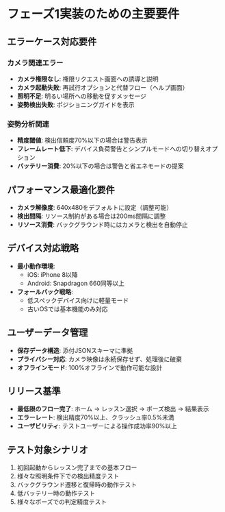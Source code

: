 # フェーズ1実装のための主要要件

## エラーケース対応要件

### カメラ関連エラー
- **カメラ権限なし**: 権限リクエスト画面への誘導と説明
- **カメラ起動失敗**: 再試行オプションと代替フロー（ヘルプ画面）
- **照明不足**: 明るい場所への移動を促すメッセージ
- **姿勢検出失敗**: ポジショニングガイドを表示

### 姿勢分析関連
- **精度閾値**: 検出信頼度70%以下の場合は警告表示
- **フレームレート低下**: デバイス負荷警告とシンプルモードへの切り替えオプション
- **バッテリー消費**: 20%以下の場合は警告と省エネモードの提案

## パフォーマンス最適化要件
- **カメラ解像度**: 640x480をデフォルトに設定（調整可能）
- **検出間隔**: リソース制約がある場合は200ms間隔に調整
- **リソース消費**: バックグラウンド時にはカメラと検出を自動停止

## デバイス対応戦略
- **最小動作環境**: 
  - iOS: iPhone 8以降
  - Android: Snapdragon 660同等以上
- **フォールバック戦略**: 
  - 低スペックデバイス向けに軽量モード
  - 古いOSでは基本機能のみ対応

## ユーザーデータ管理
- **保存データ構造**: 添付JSONスキーマに準拠
- **プライバシー対応**: カメラ映像は永続保存せず、処理後に破棄
- **オフラインモード**: 100%オフラインで動作可能な設計

## リリース基準
- **最低限のフロー完了**: ホーム → レッスン選択 → ポーズ検出 → 結果表示
- **エラーレート**: 検出精度70%以上、クラッシュ率0.5%未満
- **ユーザビリティ**: テストユーザーによる操作成功率90%以上

## テスト対象シナリオ
1. 初回起動からレッスン完了までの基本フロー
2. 様々な照明条件下での検出精度テスト
3. バックグラウンド遷移と復帰時の動作テスト
4. 低バッテリー時の動作テスト
5. 様々なポーズでの判定精度テスト
